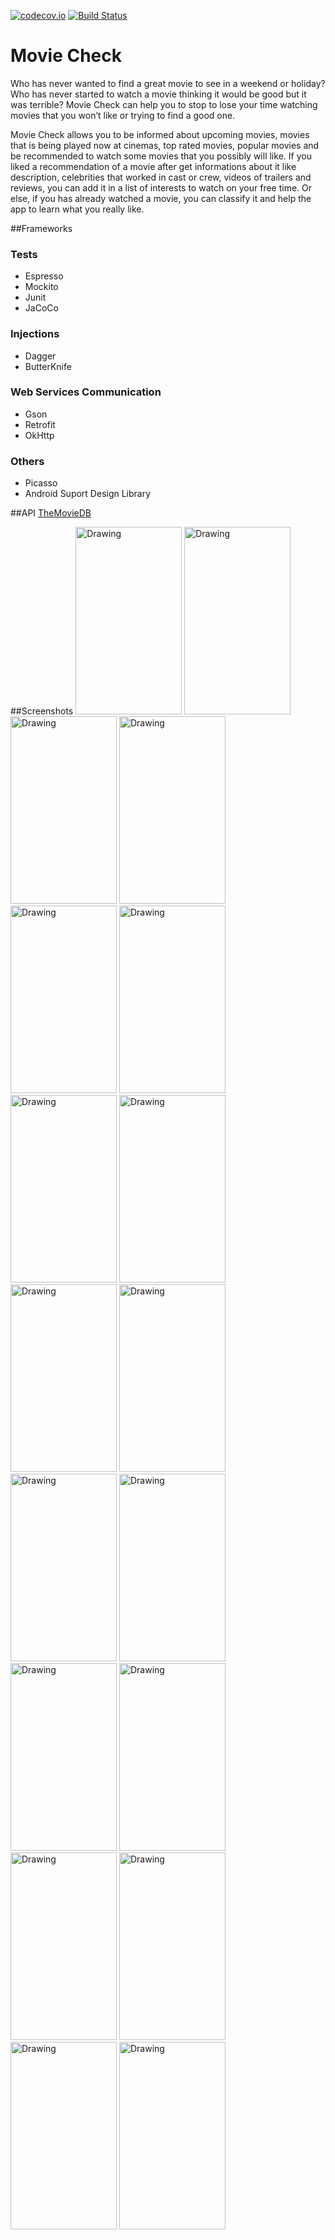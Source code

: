 [![codecov.io](https://codecov.io/github/tassioauad/Capstone-Project/coverage.svg?branch=master)](https://codecov.io/github/tassioauad/Capstone-Project?branch=master)  [![Build Status](https://travis-ci.org/tassioauad/Capstone-Project.svg?branch=master)](https://travis-ci.org/tassioauad/Capstone-Project)

# Movie Check
Who has never wanted to find a great movie to see in a weekend or holiday? Who has never started to watch a movie thinking it would be good but it was terrible? Movie Check can help you to stop to lose your time watching movies that you won’t like or trying to find a good one.
 
Movie Check allows you to be informed about upcoming movies, movies that is being played now at cinemas, top rated movies, popular movies and be recommended to watch some movies that you possibly will like. If you liked a recommendation of a movie after get informations about it like description, celebrities that worked in cast or crew, videos of trailers and reviews, you can add it in a list of interests to watch on your free time. Or else, if you has already watched a movie, you can classify it and help the app to learn what you really like.

##Frameworks
### Tests
* Espresso
* Mockito
* Junit
* JaCoCo

### Injections
* Dagger
* ButterKnife

### Web Services Communication
* Gson
* Retrofit
* OkHttp

### Others
* Picasso
* Android Suport Design Library

##API
[TheMovieDB](https://www.themoviedb.org/documentation/api)

##Screenshots
<img src="https://tassioauad.files.wordpress.com/2016/05/screenshot_20160519-141546.png?w=201&h=357&crop=1" alt="Drawing" style="width: 170px;height: 300px"/>
<img src="https://tassioauad.files.wordpress.com/2016/05/screenshot_20160520-092034.png?w=201&h=357&crop=1" alt="Drawing" style="width: 170px;height: 300px"/>
<img src="https://tassioauad.files.wordpress.com/2016/05/screenshot_20160519-142306.png?w=201&h=357&crop=1" alt="Drawing" style="width: 170px;height: 300px"/>
<img src="https://tassioauad.files.wordpress.com/2016/05/screenshot_20160519-141601.png?w=201&h=357&crop=1" alt="Drawing" style="width: 170px;height: 300px"/>
<img src="https://tassioauad.files.wordpress.com/2016/05/screenshot_20160519-141606.png?w=201&h=357&crop=1" alt="Drawing" style="width: 170px;height: 300px"/>
<img src="https://tassioauad.files.wordpress.com/2016/05/screenshot_20160519-141610.png?w=201&h=357&crop=1" alt="Drawing" style="width: 170px;height: 300px"/>
<img src="https://tassioauad.files.wordpress.com/2016/05/screenshot_20160520-085127.png?w=201&h=357&crop=1" alt="Drawing" style="width: 170px;height: 300px"/>
<img src="https://tassioauad.files.wordpress.com/2016/05/screenshot_20160519-142335.png?w=201&h=357&crop=1" alt="Drawing" style="width: 170px;height: 300px"/>
<img src="https://tassioauad.files.wordpress.com/2016/05/screenshot_20160519-141619.png?w=201&h=357&crop=1" alt="Drawing" style="width: 170px;height: 300px"/>
<img src="https://tassioauad.files.wordpress.com/2016/05/screenshot_20160519-141629.png?w=201&h=357&crop=1" alt="Drawing" style="width: 170px;height: 300px"/>
<img src="https://tassioauad.files.wordpress.com/2016/05/screenshot_20160519-141637.png?w=201&h=357&crop=1" alt="Drawing" style="width: 170px;height: 300px"/>
<img src="https://tassioauad.files.wordpress.com/2016/05/screenshot_20160519-141719.png?w=201&h=357&crop=1" alt="Drawing" style="width: 170px;height: 300px"/>
<img src="https://tassioauad.files.wordpress.com/2016/05/screenshot_20160519-141727.png?w=201&h=357&crop=1" alt="Drawing" style="width: 170px;height: 300px"/>
<img src="https://tassioauad.files.wordpress.com/2016/05/screenshot_20160519-141732.png?w=201&h=357&crop=1" alt="Drawing" style="width: 170px;height: 300px"/>
<img src="https://tassioauad.files.wordpress.com/2016/05/screenshot_20160519-141738.png?w=201&h=357&crop=1" alt="Drawing" style="width: 170px;height: 300px"/>
<img src="https://tassioauad.files.wordpress.com/2016/05/screenshot_20160519-141755.png?w=201&h=357&crop=1" alt="Drawing" style="width: 170px;height: 300px"/>
<img src="https://tassioauad.files.wordpress.com/2016/05/screenshot_20160519-141759.png?w=201&h=357&crop=1" alt="Drawing" style="width: 170px;height: 300px"/>
<img src="https://tassioauad.files.wordpress.com/2016/05/screenshot_20160519-141805.png?w=201&h=357&crop=1" alt="Drawing" style="width: 170px;height: 300px"/>
